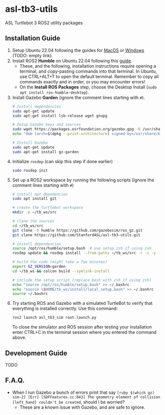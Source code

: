 # asl-tb3-utils
ASL Turtlebot 3 ROS2 utility packages

## Installation Guide
1. Setup Ubuntu 22.04 following the guides for [MacOS]() or [Windows]() (TODO: empty link).
2. Install ROS2 **Humble** on Ubuntu 22.04 following this
   [guide](https://docs.ros.org/en/humble/Installation/Ubuntu-Install-Debians.html).
   - These, and the following, installation instructions require opening a terminal, and copy-pasting commands into that terminal. In Ubuntu, use CTRL+ALT+T to open the default terminal. Remember to copy all commands exactly and in order, or you may encounter errors! 
   - On the **Install ROS Packages** step, choose the Desktop Install (`sudo apt install ros-humble-desktop`).
3. Install Gazebo **Garden** (ignore the comment lines starting with `#`).
   ```sh
   # Install dependencies
   sudo apt-get update
   sudo apt-get install lsb-release wget gnupg

   # Setup Gazebo keys and sources
   sudo wget https://packages.osrfoundation.org/gazebo.gpg -O /usr/share/keyrings/pkgs-osrf-archive-keyring.gpg
   echo "deb [arch=$(dpkg --print-architecture) signed-by=/usr/share/keyrings/pkgs-osrf-archive-keyring.gpg] http://packages.osrfoundation.org/gazebo/ubuntu-stable $(lsb_release -cs) main" | sudo tee /etc/apt/sources.list.d/gazebo-stable.list > /dev/null
   
   # Install Gazebo
   sudo apt-get update
   sudo apt-get install gz-garden
   ```
4. Initialize `rosdep` (can skip this step if done earlier)
    ```sh
    sudo rosdep init
    ```
5. Set up a ROS2 workspace by running the following scripts (ignore the comment lines starting with `#`)
    ```sh
    # install apt depedencies
    sudo apt install git

    # create the turtlebot workspace
    mkdir -p ~/tb_ws/src

    # clone the sources
    cd ~/tb_ws/src
    git clone -b humble https://github.com/gazebosim/ros_gz.git
    git clone https://github.com/StanfordASL/asl-tb3-utils.git

    # install dependencies
    source /opt/ros/humble/setup.bash  # use setup.zsh if using zsh
    rosdep update && rosdep install --from-paths ~/tb_ws/src -r -i -y

    # build the code (might take a few minutes)
    export GZ_VERSION=garden
    cd ~/tb_ws && colcon build --symlink-install

    # include the setup script (replace bash with zsh if using zsh)
    echo "source /opt/ros/humble/setup.bash" >> ~/.bashrc
    echo "source \$HOME/tb_ws/install/local_setup.bash" >> ~/.bashrc
    source ~/.bashrc
    ```
6. Try starting ROS and Gazebo with a simulated TurtleBot to verify that everything is installed correctly. Use this command:
   ```sh
   ros2 launch asl_tb3_sim root.launch.py 
   ```
   To close the simulator and ROS session after testing your installation enter CTRL+C in the terminal session where you entered the command above.

## Development Guide
TODO

## F.A.Q.
- When I run Gazebo a bunch of errors print that say ``[ruby $(which gz) sim-2] [Err] [SDFFeatures.cc:843] The geometry element of collision [left_hand] couldn't be created``, should I be worried?
   - These are a known issue with Gazebo, and are safe to ignore.

